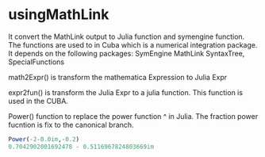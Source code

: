 # usingMathLink
It convert the MathLink output to Julia function and symengine function. 
The functions are used to in Cuba which is a numerical integration package.
It depends on the following packages: SymEngine MathLink SyntaxTree, SpecialFunctions

math2Expr() is transform the mathematica Expression to Julia Expr

expr2fun() is transform the Julia Expr to a julia function. This function is used in the CUBA.

Power() function to replace the power function ^ in Julia. The fraction power fucntion is fix to the canonical branch.
```julia
Power(-2-0.0im,-0.2)
0.7042902001692478 - 0.5116967824803669im
```

